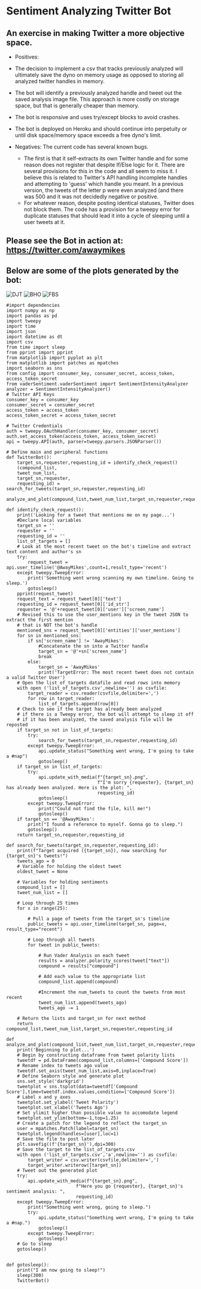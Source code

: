 
# Sentiment Analyzing Twitter Bot
## An exercise in making Twitter a more objective space.
* Positives: 
 * The decision to implement a csv that tracks previously analyzed will ultimately save the dyno on memory usage as opposed to storing all analyzed twitter handles in memory.
  * The bot will identify a previously analyzed handle and tweet out the saved analysis image file. This approach is more costly on storage space, but that is generally cheaper than memory. 
  * The bot is responsive and uses try/except blocks to avoid crashes.
  * The bot is deployed on Heroku and should continue into perpetuity or until disk space/memory space exceeds a free dyno's limit.

* Negatives: The current code has several known bugs. 
  * The first is that it self-extracts its own Twitter handle and for some reason does not register that despite If/Else logic for it. There are several provisions for this in the code and all seem to miss it. I believe this is related to Twitter's API handling incomplete handles and attempting to 'guess' which handle you meant. In a previous version, the tweets of the letter p were even analyzed (and there was 500 and it was not decidedly negative or positive.
  * For whatever reason, despite posting identical statuses, Twitter does not block them. The code has a provision for a tweepy error for duplicate statuses that should lead it into a cycle of sleeping until a user tweets at it.
## Please see the Bot in action at: https://twitter.com/awaymikes
## Below are some of the plots generated by the bot:
![DJT](https://github.com/septober1/TwitterBot-HW/blob/master/DJT.png "Donald Trump's Tweet Polarity")
![BHO](https://github.com/septober1/TwitterBot-HW/blob/master/BHO.png "Barack Obama's Tweet Polarity")
![FBS](https://github.com/septober1/TwitterBot-HW/blob/master/FBS.png "My brother's Tweet Polarity")


```
#import dependencies
import numpy as np
import pandas as pd
import tweepy
import time
import json
import datetime as dt
import csv
from time import sleep
from pprint import pprint
from matplotlib import pyplot as plt
from matplotlib import patches as mpatches
import seaborn as sns
from config import consumer_key, consumer_secret, access_token, access_token_secret
from vaderSentiment.vaderSentiment import SentimentIntensityAnalyzer
analyzer = SentimentIntensityAnalyzer()
# Twitter API Keys
consumer_key = consumer_key
consumer_secret = consumer_secret
access_token = access_token
access_token_secret = access_token_secret
```


```
# Twitter Credentials
auth = tweepy.OAuthHandler(consumer_key, consumer_secret)
auth.set_access_token(access_token, access_token_secret)
api = tweepy.API(auth, parser=tweepy.parsers.JSONParser())
```


```
# Define main and peripheral functions
def TwitterBot():
    target_sn,requester,requesting_id = identify_check_request()
    (compound_list,
    tweet_num_list,
    target_sn,requester,
    requesting_id) = search_for_tweets(target_sn,requester,requesting_id)
    analyze_and_plot(compound_list,tweet_num_list,target_sn,requester,requesting_id)
    
def identify_check_request():
    print('Looking for a tweet that mentions me on my page...')
    #Declare local variables
    target_sn = ''
    requester = ''
    requesting_id = ''
    list_of_targets = []
    # Look at the most recent tweet on the bot's timeline and extract text content and author's sn
    try:
        request_tweet = api.user_timeline('@AwayMikes',count=1,result_type='recent')
    except tweepy.TweepError:
        print('Something went wrong scanning my own timeline. Going to sleep.')
        gotosleep()
    pprint(request_tweet)
    request_text = request_tweet[0]['text']
    requesting_id = request_tweet[0]['id_str']
    requester = '@'+request_tweet[0]['user']['screen_name']
    # Revised this to use the user_mentions key in the tweet JSON to extract the first mention
    # that is NOT the bot's handle
    mentioned_sns = request_tweet[0]['entities']['user_mentions']
    for sn in mentioned_sns:
        if sn['screen_name'] != 'AwayMikes':
            #Concatenate the sn into a Twitter handle
            target_sn = '@'+sn['screen_name']
            break
        else:
            target_sn = 'AwayMikes'
            print('TargetError: The most recent tweet does not contain a valid Twitter User')
    # Open the list_of_targets datafile and read rows into memory
    with open ('list_of_targets.csv',newline='') as csvfile:
        target_reader = csv.reader(csvfile,delimiter=',')
        for row in target_reader:
            list_of_targets.append(row[0])
    # Check to see if the target has already been analyzed
    # if there is a Tweepy error, the bot will attempt to sleep it off
    # if it has been analyzed, the saved analysis file will be reposted
    if target_sn not in list_of_targets:
        try:
            search_for_tweets(target_sn,requester,requesting_id)
        except tweepy.TweepError:
            api.update_status("Something went wrong, I'm going to take a #nap")
            gotosleep()
    if target_sn in list_of_targets:
        try:
            api.update_with_media(f"{target_sn}.png",
                                  f"I'm sorry {requester}, {target_sn} has already been analyzed. Here is the plot: ",
                                  requesting_id)
            gotosleep()
        except tweepy.TweepError:
            print("Could not find the file, kill me!")
            gotosleep()
    if target_sn == '@AwayMikes':
        print("I found a reference to myself. Gonna go to sleep.")
        gotosleep()
    return target_sn,requester,requesting_id
    
def search_for_tweets(target_sn,requester,requesting_id):
    print(f"Target acquired ({target_sn}), now searching for {target_sn}'s tweets!")
    tweets_ago = 0
    # Variable for holding the oldest tweet
    oldest_tweet = None

    # Variables for holding sentiments
    compound_list = []
    tweet_num_list = []

    # Loop through 25 times
    for x in range(25):

        # Pull a page of tweets from the target_sn's timeline
        public_tweets = api.user_timeline(target_sn, page=x, result_type="recent")

        # Loop through all tweets
        for tweet in public_tweets:

            # Run Vader Analysis on each tweet
            results = analyzer.polarity_scores(tweet["text"])
            compound = results["compound"]

            # Add each value to the appropriate list
            compound_list.append(compound)
            
            #Increment the num_tweets to count the tweets from most recent
            tweet_num_list.append(tweets_ago)
            tweets_ago -= 1
                
    # Return the lists and target_sn for next method
    return compound_list,tweet_num_list,target_sn,requester,requesting_id

def analyze_and_plot(compound_list,tweet_num_list,target_sn,requester,requesting_id):
    print('Beginning to plot...')
    # Begin by constructing dataframe from tweet polarity lists
    tweetdf = pd.DataFrame(compound_list,columns=['Compound Score'])
    # Rename index to tweets ago value
    tweetdf.set_axis(tweet_num_list,axis=0,inplace=True)
    # Define Seaborn style and generate plot
    sns.set_style('darkgrid')
    tweetplot = sns.tsplot(data=tweetdf['Compound Score'],time=tweetdf.index.values,condition=['Compound Score'])
    # Label x and y axes
    tweetplot.set_ylabel('Tweet Polarity')
    tweetplot.set_xlabel('Tweets Ago')
    # Set ylimit higher than possible value to accomodate legend
    tweetplot.set_ylim(bottom=-1,top=1.25)
    # Create a patch for the legend to reflect the target_sn
    user = mpatches.Patch(label=target_sn)
    tweetplot.legend(handles=[user],loc=1)
    # Save the file to post later
    plt.savefig((f'{target_sn}'),dpi=300)
    # Save the target to the list_of_targets.csv
    with open ('list_of_targets.csv','a',newline='') as csvfile:
        target_writer = csv.writer(csvfile,delimiter=',')
        target_writer.writerow([target_sn])
    # Tweet out the generated plot
    try:
        api.update_with_media(f"{target_sn}.png",
                          f"Here you go {requester}, {target_sn}'s sentiment analysis: ",
                          requesting_id)
    except tweepy.TweepError:
        print("Something went wrong, going to sleep.")
        try:
            api.update_status("Something went wrong, I'm going to take a #nap.")
            gotosleep()
        except tweepy.TweepError:
            gotosleep()
    # Go to sleep
    gotosleep()


def gotosleep():
    print("I am now going to sleep!")
    sleep(300)
    TwitterBot()
```
